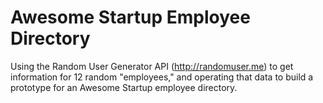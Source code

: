 # Awesome Startup Employee Directory
Using the Random User Generator API (http://randomuser.me) to get information for 12 random "employees," and operating that data to build a prototype for an Awesome Startup employee directory.
